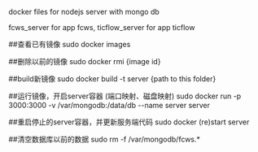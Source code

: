 docker files for nodejs server with mongo db

fcws_server for app fcws, ticflow_server for app ticflow

##查看已有镜像
sudo docker images

##删除以前的镜像
sudo docker rmi {image id}

##build新镜像
sudo docker build -t server {path to this folder}

##运行镜像，开启server容器 (端口映射、磁盘映射)
sudo docker run -p 3000:3000 -v /var/mongodb:/data/db --name server server

##重启停止的server容器，并更新服务端代码
sudo docker (re)start server

##清空数据库以前的数据
sudo rm -f /var/mongodb/fcws.*
